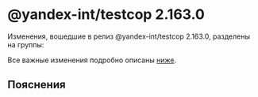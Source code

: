# @yandex-int/testcop 2.163.0

<!-- ЧЕЛОВЕЧЕСКОЕ ВСТУПЛЕНИЕ -->

Изменения, вошедшие в релиз @yandex-int/testcop 2.163.0, разделены на группы:

Все важные изменения подробно описаны [ниже](#Пояснения).

## Пояснения

